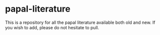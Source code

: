# papal-literature
This is a repository for all the papal literature available both old and new. If you wish to add, please do not hesitate to pull.
